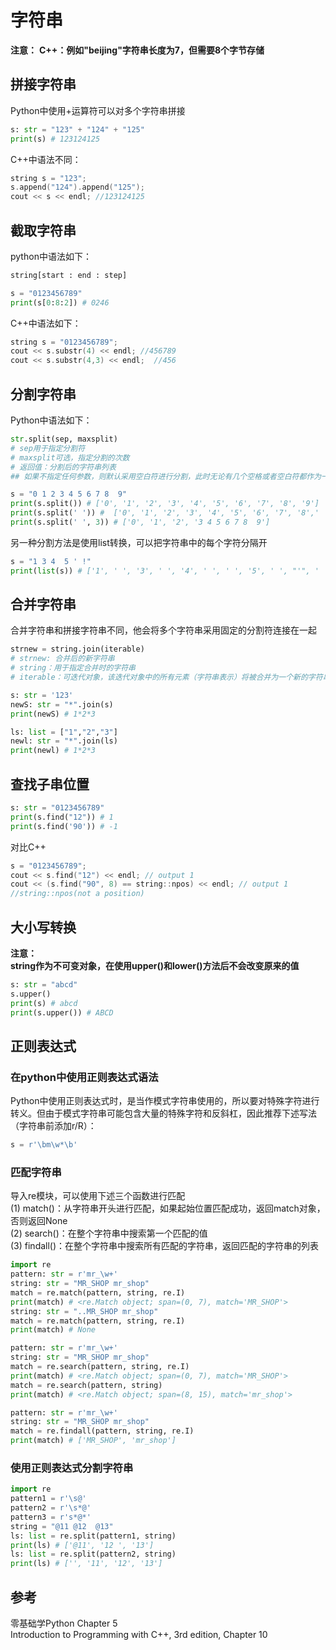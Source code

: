 # 字符串  

**注意：**
**C++：例如"beijing"字符串长度为7，但需要8个字节存储**  

## 拼接字符串  

Python中使用+运算符可以对多个字符串拼接  

```python
s: str = "123" + "124" + "125"
print(s) # 123124125
```

C++中语法不同：  

```c++
string s = "123";
s.append("124").append("125");
cout << s << endl; //123124125
```

## 截取字符串  

python中语法如下：  

```python
string[start : end : step]
```

```python
s = "0123456789"
print(s[0:8:2]) # 0246
```

C++中语法如下：  

```c++
string s = "0123456789";
cout << s.substr(4) << endl; //456789
cout << s.substr(4,3) << endl;  //456
```

## 分割字符串  

Python中语法如下：  

```python
str.split(sep, maxsplit)  
# sep用于指定分割符
# maxsplit可选，指定分割的次数
# 返回值：分割后的字符串列表
## 如果不指定任何参数，则默认采用空白符进行分割，此时无论有几个空格或者空白符都作为一个分割符。
```

```python
s = "0 1 2 3 4 5 6 7 8  9"
print(s.split()) # ['0', '1', '2', '3', '4', '5', '6', '7', '8', '9']
print(s.split(' ')) #  ['0', '1', '2', '3', '4', '5', '6', '7', '8',' ', '9']
print(s.split(' ', 3)) # ['0', '1', '2', '3 4 5 6 7 8  9']
```

另一种分割方法是使用list转换，可以把字符串中的每个字符分隔开  

```python
s = "1 3 4  5 ' !"
print(list(s)) # ['1', ' ', '3', ' ', '4', ' ', ' ', '5', ' ', "'", ' ', '!']
```

## 合并字符串  

合并字符串和拼接字符串不同，他会将多个字符串采用固定的分割符连接在一起  

```python
strnew = string.join(iterable)
# strnew: 合并后的新字符串 
# string：用于指定合并时的字符串
# iterable：可迭代对象，该迭代对象中的所有元素（字符串表示）将被合并为一个新的字符串
```

```python
s: str = '123'
newS: str = "*".join(s)
print(newS) # 1*2*3

ls: list = ["1","2","3"]
newl: str = "*".join(ls)
print(newl) # 1*2*3
```

## 查找子串位置  

```python
s: str = "0123456789"
print(s.find("12")) # 1
print(s.find('90')) # -1
```

对比C++  

```c++
s = "0123456789";
cout << s.find("12") << endl; // output 1
cout << (s.find("90", 8) == string::npos) << endl; // output 1
//string::npos(not a position)
```

## 大小写转换  

**注意：**  
**string作为不可变对象，在使用upper()和lower()方法后不会改变原来的值**  

```python
s: str = "abcd"
s.upper()
print(s) # abcd
print(s.upper()) # ABCD
```

## 正则表达式  

### 在python中使用正则表达式语法  

Python中使用正则表达式时，是当作模式字符串使用的，所以要对特殊字符进行转义。但由于模式字符串可能包含大量的特殊字符和反斜杠，因此推荐下述写法（字符串前添加r/R）：  

```python
s = r'\bm\w*\b'
```

### 匹配字符串  

导入re模块，可以使用下述三个函数进行匹配  
(1) match()：从字符串开头进行匹配，如果起始位置匹配成功，返回match对象，否则返回None  
(2) search()：在整个字符串中搜索第一个匹配的值  
(3) findall()：在整个字符串中搜索所有匹配的字符串，返回匹配的字符串的列表  

```python
import re
pattern: str = r'mr_\w+'
string: str = "MR_SHOP mr_shop"
match = re.match(pattern, string, re.I)
print(match) # <re.Match object; span=(0, 7), match='MR_SHOP'>
string: str = "..MR_SHOP mr_shop"
match = re.match(pattern, string, re.I)
print(match) # None

pattern: str = r'mr_\w+'
string: str = "MR_SHOP mr_shop"
match = re.search(pattern, string, re.I)
print(match) # <re.Match object; span=(0, 7), match='MR_SHOP'>
match = re.search(pattern, string)
print(match) # <re.Match object; span=(8, 15), match='mr_shop'>

pattern: str = r'mr_\w+'
string: str = "MR_SHOP mr_shop"
match = re.findall(pattern, string, re.I)
print(match) # ['MR_SHOP', 'mr_shop']
```

### 使用正则表达式分割字符串  

```python
import re
pattern1 = r'\s@'
pattern2 = r'\s*@'
pattern3 = r's*@*'
string = "@11 @12  @13"
ls: list = re.split(pattern1, string)
print(ls) # ['@11', '12 ', '13']
ls: list = re.split(pattern2, string)
print(ls) # ['', '11', '12', '13']
```

## 参考  

零基础学Python  Chapter 5  
Introduction to Programming with C++, 3rd edition, Chapter 10  

